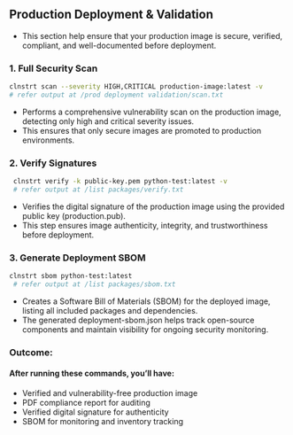 ## Production Deployment & Validation

- This section help ensure that your production image is secure, verified, compliant, and well-documented before deployment.

### 1. Full Security Scan
```bash
clnstrt scan --severity HIGH,CRITICAL production-image:latest -v
# refer output at /prod deployment validation/scan.txt
```

- Performs a comprehensive vulnerability scan on the production image, detecting only high and critical severity issues.
- This ensures that only secure images are promoted to production environments.


### 2. Verify Signatures
```bash
 clnstrt verify -k public-key.pem python-test:latest -v
 # refer output at /list packages/verify.txt
```

- Verifies the digital signature of the production image using the provided public key (production.pub).
- This step ensures image authenticity, integrity, and trustworthiness before deployment.

### 3. Generate Deployment SBOM
```bash
clnstrt sbom python-test:latest
 # refer output at /list packages/sbom.txt
```

- Creates a Software Bill of Materials (SBOM) for the deployed image, listing all included packages and dependencies.
- The generated deployment-sbom.json helps track open-source components and maintain visibility for ongoing security monitoring.

### Outcome:

#### After running these commands, you’ll have:

- Verified and vulnerability-free production image
- PDF compliance report for auditing
- Verified digital signature for authenticity
- SBOM for monitoring and inventory tracking
